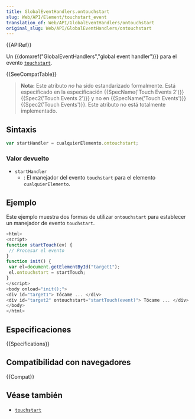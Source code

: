 ```yaml
---
title: GlobalEventHandlers.ontouchstart
slug: Web/API/Element/touchstart_event
translation_of: Web/API/GlobalEventHandlers/ontouchstart
original_slug: Web/API/GlobalEventHandlers/ontouchstart
---
```


{{APIRef}}

Un {{domxref("GlobalEventHandlers","global event handler")}} para el evento [`touchstart`](/es/docs/Web/Reference/Events/touchstart).

{{SeeCompatTable}}

> **Nota:** Este atributo _no_ ha sido estandarizado formalmente. Está especificado en la especificación {{SpecName('Touch Events 2')}} {{Spec2('Touch Events 2')}} y no en {{SpecName('Touch Events')}} {{Spec2('Touch Events')}}. Este atributo no está totalmente implementado.

## Sintaxis

```js
var startHandler = cualquierElemento.ontouchstart;
```

### Valor devuelto

- `startHandler`
  - : El manejador del evento `touchstart` para el elemento `cualquierElemento`.

## Ejemplo

Este ejemplo muestra dos formas de utilizar `ontouchstart` para establecer un manejador de evento `touchstart`.

```js
<html>
<script>
function startTouch(ev) {
 // Procesar el evento
}
function init() {
 var el=document.getElementById("target1");
 el.ontouchstart = startTouch;
}
</script>
<body onload="init();">
<div id="target1"> Tócame ... </div>
<div id="target2" ontouchstart="startTouch(event)"> Tócame ... </div>
</body>
</html>
```

## Especificaciones

{{Specifications}}

## Compatibilidad con navegadores

{{Compat}}

## Véase también

- [`touchstart`](/es/docs/Web/Reference/Events/touchstart)
